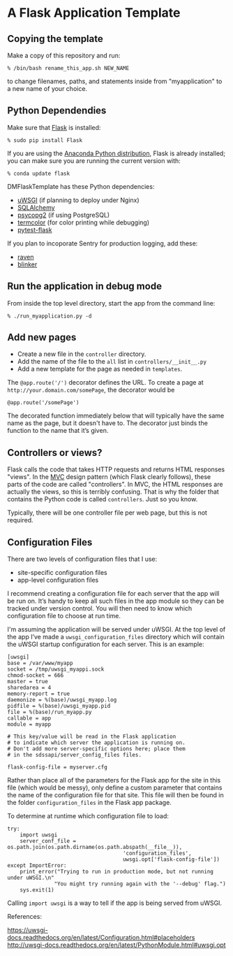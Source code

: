A Flask Application Template
============================

Copying the template
--------------------

Make a copy of this repository and run:

    % /bin/bash rename_this_app.sh NEW_NAME

to change filenames, paths, and statements inside from "myapplication"
to a new name of your choice.

Python Dependendies
-------------------

Make sure that [Flask](https://pypi.python.org/pypi/Flask/) is installed:

    % sudo pip install Flask
    
If you are using the [Anaconda Python distribution](http://www.continuum.io), Flask is already installed; you can make sure you are running the current version with:

    % conda update flask

DMFlaskTemplate has these Python dependencies:

 * [uWSGI](https://pypi.python.org/pypi/uWSGI) (if planning to deploy under Nginx)
 * [SQLAlchemy](http://www.sqlalchemy.org)
 * [psycopg2](https://pypi.python.org/pypi/psycopg2) (if using PostgreSQL)
 * [termcolor](https://pypi.python.org/pypi/termcolor) (for color printing while debugging)
 * [pytest-flask](http://pytest-flask.readthedocs.io)
 
If you plan to incoporate Sentry for production logging, add these:

 * [raven](https://pypi.python.org/pypi/raven)
 * [blinker](https://pypi.python.org/pypi/blinker)

Run the application in debug mode
---------------------------------

From inside the top level directory, start the app from the command line:

    % ./run_myapplication.py -d

Add new pages
-------------

* Create a new file in the `controller` directory.
* Add the name of the file to the `all` list in `controllers/__init__.py`
* Add a new template for the page as needed in `templates`.

The `@app.route('/')` decorator defines the URL. To create a page
at `http://your.domain.com/somePage`, the decorator would be

    @app.route('/somePage')
    
The decorated function immediately below that will typically have the same
name as the page, but it doesn't have to. The decorator just binds the function
to the name that it’s given.

Controllers or views?
---------------------

Flask calls the code that takes HTTP requests and returns HTML responses
"views". In the [MVC](http://en.wikipedia.org/wiki/Model–view–controller) design pattern
(which Flask clearly follows), these parts of the code are called
"controllers". In MVC, the HTML responses are actually the views, so this is
terribly confusing. That is why the folder that contains the Python
code is called `controllers`. Just so you know.

Typically, there will be one controller file per web page, but this is not required.

Configuration Files
-------------------
There are two levels of configuration files that I use:

 * site-specific configuration files
 * app-level configuration files
 
I recommend creating a configuration file for each server that the app will be run on. It’s handy to keep all such files in the app module so they can be tracked under version control. You will then need to know which configuration file to choose at run time.

I'm assuming the application will be served under uWSGI. At the top level of the app I’ve made a `uwsgi_configuration_files` directory which will contain the uWSGI startup configuration for each server. This is an example:

	[uwsgi]
	base = /var/www/myapp
	socket = /tmp/uwsgi_myappi.sock
	chmod-socket = 666
	master = true
	sharedarea = 4
	memory-report = true
	daemonize = %(base)/uwsgi_myapp.log
	pidfile = %(base)/uwsgi_myapp.pid
	file = %(base)/run_myapp.py
	callable = app
	module = myapp
	
	# This key/value will be read in the Flask application
	# to indicate which server the application is running on.
	# Don't add more server-specific options here; place them
	# in the sdssapi/server_config_files files.
	
	flask-config-file = myserver.cfg

Rather than place all of the parameters for the Flask app for the site in this file (which would be messy), only define a custom parameter that contains the name of the configuration file for that site. This file will then be found in the folder `configuration_files` in the Flask app package.

To determine at runtime which configuration file to load:

    try:
        import uwsgi
        server_conf_file = os.path.join(os.path.dirname(os.path.abspath(__file__)),
									     'configuration_files',
									     uwsgi.opt['flask-config-file'])
	except ImportError:
		print_error("Trying to run in production mode, but not running under uWSGI.\n"
				   "You might try running again with the '--debug' flag.")
		sys.exit(1)

Calling `import uwsgi` is a way to tell if the app is being served from uWSGI.

References:

<https://uwsgi-docs.readthedocs.org/en/latest/Configuration.html#placeholders>  
<http://uwsgi-docs.readthedocs.org/en/latest/PythonModule.html#uwsgi.opt>







